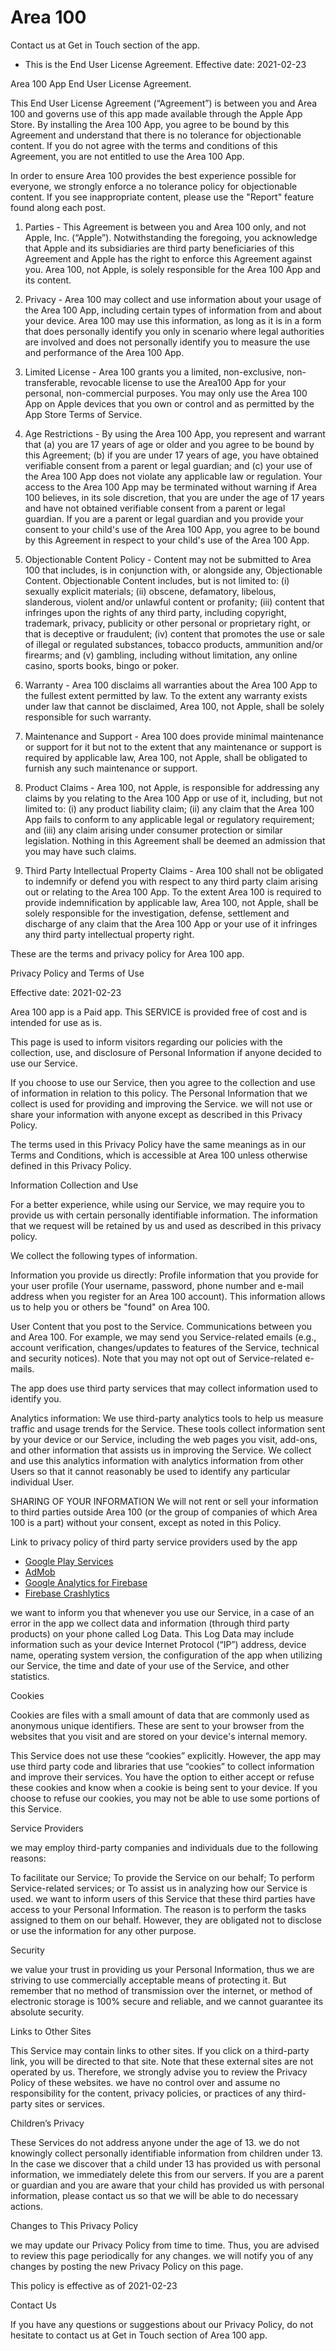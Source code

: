 # Area 100

Contact us at Get in Touch section of the app.
 
 * This is the End User License Agreement.
 Effective date: 2021-02-23
 
Area 100 App End User License Agreement.

This End User License Agreement (“Agreement”) is between you and Area 100 and governs use of this app made available through the Apple App Store. By installing the Area 100 App, you agree to be bound by this Agreement and understand that there is no tolerance for objectionable content. If you do not agree with the terms and conditions of this Agreement, you are not entitled to use the Area 100 App.

In order to ensure Area 100 provides the best experience possible for everyone, we strongly enforce a no tolerance policy for objectionable content. If you see inappropriate content, please use the "Report" feature found along each post.

1. Parties - This Agreement is between you and Area 100 only, and not Apple, Inc. (“Apple”). Notwithstanding the foregoing, you acknowledge that Apple and its subsidiaries are third party beneficiaries of this Agreement and Apple has the right to enforce this Agreement against you. Area 100, not Apple, is solely responsible for the Area 100 App and its content.

2. Privacy - Area 100 may collect and use information about your usage of the Area 100 App, including certain types of information from and about your device. Area 100 may use this information, as long as it is in a form that does personally identify you only in scenario where legal authorities are involved and does not personally identify you to measure the use and performance of the Area 100 App.

3. Limited License - Area 100 grants you a limited, non-exclusive, non-transferable, revocable license to use the Area100 App for your personal, non-commercial purposes. You may only use the Area 100 App on Apple devices that you own or control and as permitted by the App Store Terms of Service.

4. Age Restrictions - By using the Area 100 App, you represent and warrant that (a) you are 17 years of age or older and you agree to be bound by this Agreement; (b) if you are under 17 years of age, you have obtained verifiable consent from a parent or legal guardian; and (c) your use of the Area 100 App does not violate any applicable law or regulation. Your access to the Area 100 App may be terminated without warning if Area 100 believes, in its sole discretion, that you are under the age of 17 years and have not obtained verifiable consent from a parent or legal guardian. If you are a parent or legal guardian and you provide your consent to your child's use of the Area 100 App, you agree to be bound by this Agreement in respect to your child's use of the Area 100 App.

5. Objectionable Content Policy - Content may not be submitted to Area 100 that includes, is in conjunction with, or alongside any, Objectionable Content. Objectionable Content includes, but is not limited to: (i) sexually explicit materials; (ii) obscene, defamatory, libelous, slanderous, violent and/or unlawful content or profanity; (iii) content that infringes upon the rights of any third party, including copyright, trademark, privacy, publicity or other personal or proprietary right, or that is deceptive or fraudulent; (iv) content that promotes the use or sale of illegal or regulated substances, tobacco products, ammunition and/or firearms; and (v) gambling, including without limitation, any online casino, sports books, bingo or poker.

6. Warranty - Area 100 disclaims all warranties about the Area 100 App to the fullest extent permitted by law. To the extent any warranty exists under law that cannot be disclaimed, Area 100, not Apple, shall be solely responsible for such warranty.

7. Maintenance and Support - Area 100 does provide minimal maintenance or support for it but not to the extent that any maintenance or support is required by applicable law, Area 100, not Apple, shall be obligated to furnish any such maintenance or support.

8. Product Claims - Area 100, not Apple, is responsible for addressing any claims by you relating to the Area 100 App or use of it, including, but not limited to: (i) any product liability claim; (ii) any claim that the Area 100 App fails to conform to any applicable legal or regulatory requirement; and (iii) any claim arising under consumer protection or similar legislation. Nothing in this Agreement shall be deemed an admission that you may have such claims.

9. Third Party Intellectual Property Claims - Area 100 shall not be obligated to indemnify or defend you with respect to any third party claim arising out or relating to the Area 100 App. To the extent Area 100 is required to provide indemnification by applicable law, Area 100, not Apple, shall be solely responsible for the investigation, defense, settlement and discharge of any claim that the Area 100 App or your use of it infringes any third party intellectual property right.

 

These are the terms and privacy policy for Area 100 app.

Privacy Policy and Terms of Use

Effective date: 2021-02-23

Area 100 app is a Paid app. This SERVICE is provided free of cost and is intended for use as is.

This page is used to inform visitors regarding our policies with the collection, use, and disclosure of Personal Information if anyone decided to use our Service.

If you choose to use our Service, then you agree to the collection and use of information in relation to this policy. The Personal Information that we collect is used for providing and improving the Service. we will not use or share your information with anyone except as described in this Privacy Policy.

The terms used in this Privacy Policy have the same meanings as in our Terms and Conditions, which is accessible at Area 100 unless otherwise defined in this Privacy Policy.

Information Collection and Use

For a better experience, while using our Service, we may require you to provide us with certain personally identifiable information. The information that we request will be retained by us and used as described in this privacy policy.

We collect the following types of information.

Information you provide us directly: Profile information that you provide for your user profile (Your username, password, phone number and e-mail address when you register for an Area 100 account). This information allows us to help you or others be "found" on Area 100.

User Content that you post to the Service. Communications between you and Area 100. For example, we may send you Service-related emails (e.g., account verification, changes/updates to features of the Service, technical and security notices). Note that you may not opt out of Service-related e-mails.

The app does use third party services that may collect information used to identify you.

Analytics information: We use third-party analytics tools to help us measure traffic and usage trends for the Service. These tools collect information sent by your device or our Service, including the web pages you visit, add-ons, and other information that assists us in improving the Service. We collect and use this analytics information with analytics information from other Users so that it cannot reasonably be used to identify any particular individual User.

SHARING OF YOUR INFORMATION We will not rent or sell your information to third parties outside Area 100 (or the group of companies of which Area 100 is a part) without your consent, except as noted in this Policy.

Link to privacy policy of third party service providers used by the app

*   [Google Play Services](https://www.google.com/policies/privacy/)
*   [AdMob](https://support.google.com/admob/answer/6128543?hl=en)
*   [Google Analytics for Firebase](https://firebase.google.com/policies/analytics)
*   [Firebase Crashlytics](https://firebase.google.com/support/privacy/)

we want to inform you that whenever you use our Service, in a case of an error in the app we collect data and information (through third party products) on your phone called Log Data. This Log Data may include information such as your device Internet Protocol (“IP”) address, device name, operating system version, the configuration of the app when utilizing our Service, the time and date of your use of the Service, and other statistics.

Cookies

Cookies are files with a small amount of data that are commonly used as anonymous unique identifiers. These are sent to your browser from the websites that you visit and are stored on your device's internal memory.

This Service does not use these “cookies” explicitly. However, the app may use third party code and libraries that use “cookies” to collect information and improve their services. You have the option to either accept or refuse these cookies and know when a cookie is being sent to your device. If you choose to refuse our cookies, you may not be able to use some portions of this Service.

Service Providers

we may employ third-party companies and individuals due to the following reasons:

To facilitate our Service;
To provide the Service on our behalf;
To perform Service-related services; or
To assist us in analyzing how our Service is used.
we want to inform users of this Service that these third parties have access to your Personal Information. The reason is to perform the tasks assigned to them on our behalf. However, they are obligated not to disclose or use the information for any other purpose.

Security

we value your trust in providing us your Personal Information, thus we are striving to use commercially acceptable means of protecting it. But remember that no method of transmission over the internet, or method of electronic storage is 100% secure and reliable, and we cannot guarantee its absolute security.

Links to Other Sites

This Service may contain links to other sites. If you click on a third-party link, you will be directed to that site. Note that these external sites are not operated by us. Therefore, we strongly advise you to review the Privacy Policy of these websites. we have no control over and assume no responsibility for the content, privacy policies, or practices of any third-party sites or services.

Children’s Privacy

These Services do not address anyone under the age of 13. we do not knowingly collect personally identifiable information from children under 13. In the case we discover that a child under 13 has provided us with personal information, we immediately delete this from our servers. If you are a parent or guardian and you are aware that your child has provided us with personal information, please contact us so that we will be able to do necessary actions.

Changes to This Privacy Policy

we may update our Privacy Policy from time to time. Thus, you are advised to review this page periodically for any changes. we will notify you of any changes by posting the new Privacy Policy on this page.

This policy is effective as of 2021-02-23

Contact Us

If you have any questions or suggestions about our Privacy Policy, do not hesitate to contact us at Get in Touch section of Area 100 app.

